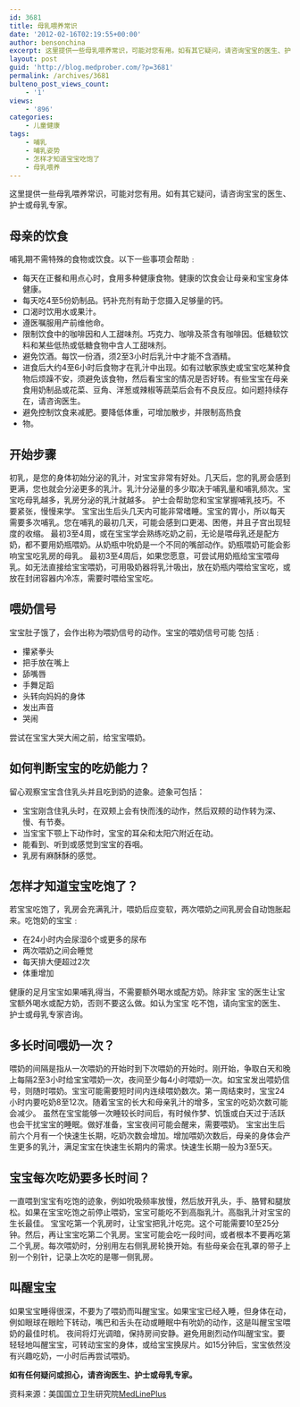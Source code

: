 ```yaml
---
id: 3681
title: 母乳喂养常识
date: '2012-02-16T02:19:55+00:00'
author: bensonchina
excerpt: 这里提供一些母乳喂养常识，可能对您有用。如有其它疑问，请咨询宝宝的医生、护士或母乳专家。
layout: post
guid: 'http://blog.medprober.com/?p=3681'
permalink: /archives/3681
bulteno_post_views_count:
    - '1'
views:
    - '896'
categories:
    - 儿童健康
tags:
    - 哺乳
    - 哺乳姿势
    - 怎样才知道宝宝吃饱了
    - 母乳喂养
---
```


这里提供一些母乳喂养常识，可能对您有用。如有其它疑问，请咨询宝宝的医生、护士或母乳专家。

## 母亲的饮食

哺乳期不需特殊的食物或饮食。以下一些事项会帮助﹕

- 每天在正餐和用点心时，食用多种健康食物。健康的饮食会让母亲和宝宝身体健康。
- 每天吃4至5份奶制品。钙补充剂有助于您摄入足够量的钙。
- 口渴时饮用水或果汁。
- 遵医嘱服用产前维他命。
- 限制饮食中的咖啡因和人工甜味剂。巧克力、咖啡及茶含有咖啡因。低糖软饮料和某些低热或低糖食物中含人工甜味剂。
- 避免饮酒。每饮一份酒，须2至3小时后乳汁中才能不含酒精。
- 进食后大约4至6小时后食物才在乳汁中出现。如有过敏家族史或宝宝吃某种食物后烦躁不安，须避免该食物，然后看宝宝的情况是否好转。有些宝宝在母亲食用奶制品或花菜、豆角、洋葱或辣椒等蔬菜后会有不良反应。如问题持续存在，请咨询医生。
- 避免控制饮食来减肥。要降低体重，可增加散步，并限制高热食
- 物。

## 开始步骤

初乳，是您的身体初始分泌的乳汁，对宝宝非常有好处。几天后，您的乳房会感到更满，您也就会分泌更多的乳汁。乳汁分泌量的多少取决于哺乳量和哺乳频次。宝宝吃母乳越多，乳房分泌的乳汁就越多。 护士会帮助您和宝宝掌握哺乳技巧。不要紧张，慢慢来学。 宝宝出生后头几天内可能非常嗜睡。宝宝的胃小，所以每天需要多次哺乳。您在哺乳的最初几天，可能会感到口更渴、困倦，并且子宫出现轻度的收缩。 最初3至4周，或在宝宝学会熟练吃奶之前，无论是喂母乳还是配方奶，都不要用奶瓶喂奶。从奶瓶中吮奶是一个不同的嘴部动作。奶瓶喂奶可能会影响宝宝吃乳房的母乳。 最初3至4周后，如果您愿意，可尝试用奶瓶给宝宝喂母乳。如无法直接给宝宝喂奶，可用吸奶器将乳汁吸出，放在奶瓶内喂给宝宝吃，或放在封闭容器内冷冻，需要时喂给宝宝吃。

## 喂奶信号

宝宝肚子饿了，会作出称为喂奶信号的动作。宝宝的喂奶信号可能 包括﹕

- 攥紧拳头
- 把手放在嘴上
- 舔嘴唇
- 手舞足蹈
- 头转向妈妈的身体
- 发出声音
- 哭闹

尝试在宝宝大哭大闹之前，给宝宝喂奶。

## 如何判断宝宝的吃奶能力？

留心观察宝宝含住乳头并且吃到奶的迹象。迹象可包括：

- 宝宝刚含住乳头时，在双颊上会有快而浅的动作，然后双颊的动作转为深、慢、有节奏。
- 当宝宝下颚上下动作时，宝宝的耳朵和太阳穴附近在动。
- 能看到、听到或感觉到宝宝的吞咽。
- 乳房有麻酥酥的感觉。

## 怎样才知道宝宝吃饱了？

若宝宝吃饱了，乳房会充满乳汁，喂奶后应变软，两次喂奶之间乳房会自动饱胀起来。吃饱奶的宝宝﹕

- 在24小时内会尿湿6个或更多的尿布
- 两次喂奶之间会睡觉
- 每天排大便超过2次
- 体重增加

健康的足月宝宝如果哺乳得当，不需要额外喝水或配方奶。除非宝 宝的医生让宝宝额外喝水或配方奶，否则不要这么做。如认为宝宝 吃不饱，请向宝宝的医生、护士或母乳专家咨询。

## 多长时间喂奶一次？

喂奶的间隔是指从一次喂奶的开始时到下次喂奶的开始时。刚开始，争取白天和晚上每隔2至3小时给宝宝喂奶一次，夜间至少每4小时喂奶一次。如宝宝发出喂奶信号，则随时喂奶。宝宝可能需要短时间内连续喂奶数次。第一周结束时，宝宝24小时内要吃奶8至12次。随着宝宝的长大和母亲乳汁的增多，宝宝的吃奶次数可能会减少。 虽然在宝宝能够一次睡较长时间后，有时候作梦、饥饿或白天过于活跃也会干扰宝宝的睡眠。做好准备，宝宝夜间可能会醒来，需要喂奶。 宝宝出生后前六个月有一个快速生长期，吃奶次数会增加。增加喂奶次数后，母亲的身体会产生更多的乳汁，满足宝宝在快速生长期内的需求。快速生长期一般为3至5天。

## 宝宝每次吃奶要多长时间？

一直喂到宝宝有吃饱的迹象，例如吮吸频率放慢，然后放开乳头，手、胳臂和腿放松。如果在宝宝吃饱之前停止喂奶，宝宝可能吃不到高脂乳汁。高脂乳汁对宝宝的生长最佳。 宝宝吃第一个乳房时，让宝宝把乳汁吃完。这个可能需要10至25分钟。然后，再让宝宝吃第二个乳房。宝宝可能会吃一段时间，或者根本不要再吃第二个乳房。每次喂奶时，分别用左右侧乳房轮换开始。有些母亲会在乳罩的带子上别一个别针，记录上次吃的是哪一侧乳房。

## 叫醒宝宝

如果宝宝睡得很深，不要为了喂奶而叫醒宝宝。如果宝宝已经入睡，但身体在动，例如眼球在眼睑下转动，嘴巴和舌头在动或睡眠中有吮奶的动作，这是叫醒宝宝喂奶的最佳时机。 夜间将灯光调暗，保持房间安静。避免用剧烈动作叫醒宝宝。要轻轻地叫醒宝宝，可转动宝宝的身体，或给宝宝换尿片。如15分钟后，宝宝依然没有兴趣吃奶，一小时后再尝试喂奶。

**如有任何疑问或担心，请咨询医生、护士或母乳专家。**

资料来源：美国国立卫生研究院[MedLinePlus](http://www.nlm.nih.gov/medlineplus)